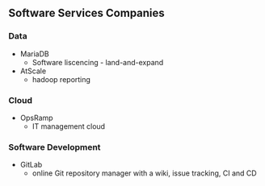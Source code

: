 ## Software Services Companies

### Data
* MariaDB
	* Software liscencing - land-and-expand 
* AtScale
	* hadoop reporting

### Cloud
* OpsRamp
	* IT management cloud


### Software Development
* GitLab
	* online Git repository manager with a wiki, issue tracking, CI and CD
